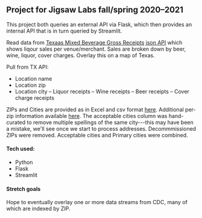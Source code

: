 ## Project for Jigsaw Labs fall/spring 2020–2021

This project both queries an external API via Flask, which then provides an internal API that is in turn queried by Streamlit.

Read data from [Texaas Mixed Beverage Gross Receipts](https://data.texas.gov/Government-and-Taxes/Mixed-Beverage-Gross-Receipts/naix-2893) [json API](https://data.texas.gov/resource/naix-2893.json) which shows liqour sales per venue/merchant. Sales are broken down by beer, wine, liquor, cover charges. Overlay this on a map of Texas. 

Pull from TX API:
- Location name
- Location zip
- Location city
– Liquor receipts
– Wine receipts
– Beer receipts
– Cover charge receipts

ZIPs and Cities are provided as in Excel and csv format [here](https://www.unitedstateszipcodes.org/tx/#zips-list). Additional per-zip information available [here](https://www.zip-codes.com/zip-code-api-register.asp). The acceptable cities column was hand-curated to remove multiple spellings of the same city---this may have been a mistake, we'll see once we start to process addresses. Decommmissioned ZIPs were removed. Acceptable cities and Primary cities were combined.



#### Tech used: 
- Python 
- Flask
- Streamlit

#### Stretch goals

Hope to eventually overlay one or more data streams from CDC, many of which are indexed by ZIP.

